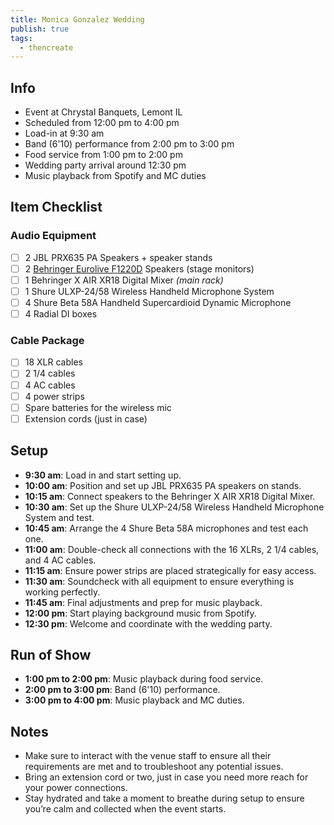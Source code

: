 ```yaml
---
title: Monica Gonzalez Wedding
publish: true
tags:
  - thencreate
---
```

## Info
- Event at Chrystal Banquets, Lemont IL
- Scheduled from 12:00 pm to 4:00 pm
- Load-in at 9:30 am
- Band (6'10) performance from 2:00 pm to 3:00 pm
- Food service from 1:00 pm to 2:00 pm
- Wedding party arrival around 12:30 pm
- Music playback from Spotify and MC duties

## Item Checklist
### Audio Equipment
- [ ] 2 JBL PRX635 PA Speakers + speaker stands
- [ ] 2 [Behringer Eurolive F1220D](https://www.amazon.com/Behringer-Eurolive-F1220D-Powered-Speaker/dp/B00QLWZC22/ref=sr_1_7?dib=eyJ2IjoiMSJ9.cp-OeqMBJRVXeFKL8XmpteOe4pHi34oJFHpW4cSDIMvUF32FyoKqheXDJKjN2DK1c0REj2z1mWUSmWPR9Kj7AeAE92FORrYLSCfTDj7gPPMrKmTQNAaT1SYjOEuVvbzFip-GEK5r_wQzUE0shFR5zodDblFOzM-LxSvVYQDR97Hioms_RbXEPytb0nobvAeyMSb1v146_TpR8XE60n9K-mG6mTs0smMemw6vhoC_7AvLxh_uqWPFDr1RuifAr7_-K3DshU_fQ5WmdrQpaXTeS1X-09WU7wxhHCZfQRs77MQ.OM5SzNrr0Evx7rcDfLI62I3167cXmWD9KTmBx21E72w&dib_tag=se&keywords=behringer+stage+monitors&qid=1721931794&sr=8-7) Speakers (stage monitors)
- [ ] 1 Behringer X AIR XR18 Digital Mixer *(main rack)*
- [ ] 1 Shure ULXP-24/58 Wireless Handheld Microphone System
- [ ] 4 Shure Beta 58A Handheld Supercardioid Dynamic Microphone
- [ ] 4 Radial DI boxes

### Cable Package
- [ ] 18 XLR cables
- [ ] 2 1/4 cables
- [ ] 4 AC cables
- [ ] 4 power strips
- [ ] Spare batteries for the wireless mic
- [ ] Extension cords (just in case)

## Setup

- **9:30 am**: Load in and start setting up.
- **10:00 am**: Position and set up JBL PRX635 PA speakers on stands.
- **10:15 am**: Connect speakers to the Behringer X AIR XR18 Digital Mixer.
- **10:30 am**: Set up the Shure ULXP-24/58 Wireless Handheld Microphone System and test.
- **10:45 am**: Arrange the 4 Shure Beta 58A microphones and test each one.
- **11:00 am**: Double-check all connections with the 16 XLRs, 2 1/4 cables, and 4 AC cables.
- **11:15 am**: Ensure power strips are placed strategically for easy access.
- **11:30 am**: Soundcheck with all equipment to ensure everything is working perfectly.
- **11:45 am**: Final adjustments and prep for music playback.
- **12:00 pm**: Start playing background music from Spotify.
- **12:30 pm**: Welcome and coordinate with the wedding party.

## Run of Show

- **1:00 pm to 2:00 pm**: Music playback during food service.
- **2:00 pm to 3:00 pm**: Band (6'10) performance.
- **3:00 pm to 4:00 pm**: Music playback and MC duties.

## Notes
- Make sure to interact with the venue staff to ensure all their requirements are met and to troubleshoot any potential issues.
- Bring an extension cord or two, just in case you need more reach for your power connections.
- Stay hydrated and take a moment to breathe during setup to ensure you’re calm and collected when the event starts.